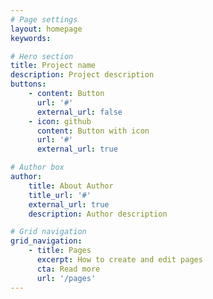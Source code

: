 ```yaml
---
# Page settings
layout: homepage
keywords:

# Hero section
title: Project name
description: Project description
buttons:
    - content: Button
      url: '#'
      external_url: false
    - icon: github
      content: Button with icon
      url: '#'
      external_url: true

# Author box
author:
    title: About Author
    title_url: '#'
    external_url: true
    description: Author description

# Grid navigation
grid_navigation:
    - title: Pages
      excerpt: How to create and edit pages
      cta: Read more
      url: '/pages'
---
```


